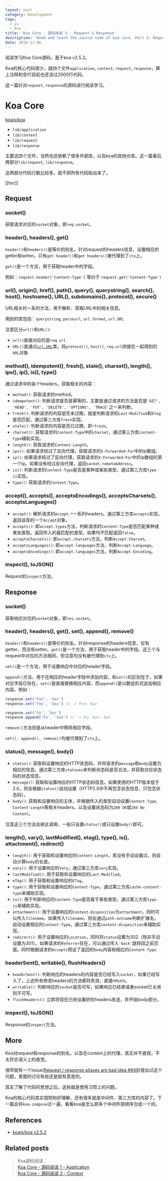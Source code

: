 ```yaml
---
layout: post
category: Development
tags:
  - js
  - koa
title: 'Koa Core - 源码阅读 3 - Request & Response'
description: 'Read and learn the source code of koa core. Part 3: Request & Response'
date: 2018-11-06
---
```


阅读学习Koa Core源码，基于koa v2.5.2。

Koa的核心代码很少，就四个文件`application`, `context`, `request`, `response`，算上注释和空行目前也还没过2000行代码。

这一篇针对`request`, `response`的源码进行阅读学习。

<!-- more -->

# Koa Core

[koajs/koa](https://github.com/koajs/koa/tree/2.5.2)

- `lib/application`
- `lib/context`
- `lib/request`
- `lib/response`

主要这四个文件，当然也还依赖了很多外部库，以及koa的其他仓库。这一篇看后两部分`lib/request`, `lib/response`。

这两部分代码行数比较多，就不把所有代码贴出来了。

[[toc]]

## Request

### socket()

获取请求对应的`socket`对象，即`req.socket`。

### header(), headers(), get()

`header()`和`headers()`是等价的别名，针对request的headers信息，设置相应的getter和setter。只有`get header()`和`get headers()`被代理到了`ctx`上。

`get()`是一个方法，用于获取header中的字段。

例如：`request.header['Content-Type']` 等价于 `request.get('Content-Type')`

### url(), origin(), href(), path(), query(), querystring(), search(), host(), hostname(), URL(), subdomains(), protocol(), secure()

URL相关的一系列方法，用于解析、获取URL中的相关信息。

用到的库包括：`querystring`, `parseurl`, `url.format`, `url.URL`

注意区分`url()`和`URL()`:

- `url()`直接对应的是`req.url`
- `URL()`是通过[`url.URL`](https://nodejs.org/api/url.html#url_class_url)类，将`protocol()`, `host()`, `req.url`拼接在一起得到的`URL`对象

### method(), idempotent(), fresh(), stale(), charset(), length(), ips(), ip(), is(), type()

通过请求中的各个headers，获取相关的内容：

- `method()`: 获取请求的method。
- `idempotent()`: 判断请求是否是幂等的，主要是通过请求的方法是否是`'GET', 'HEAD', 'PUT', 'DELETE', 'OPTIONS', 'TRACE'`之一来判断。
- `fresh()`: 判断请求的内容是否未过期，就是判断请求的`Last-Modified`和`Etag`是否匹配，通过第三方库`fresh`实现。
- `stale()`: 判断请求的内容是否已过期，即`!fresh`。
- `charset()`: 获取请求的`Content-Type`中的`charset`，通过第三方库`content-type`辅助实现。
- `length()`: 获取请求的`Content-Length`。
- `ips()`: 如果请求经过了反向代理，获取请求的`X-Forwarded-For`中的ip数组。
- `ip()`: 如果请求经过了反向代理，获取请求的`X-Forwarded-For`中的ip数组的第一个ip。如果没有经过反向代理，返回`socket.remoteAddress`。
- `is()`: 判断请求的`Content-Type`是否是某种或某些类型，通过第三方库`type-is`实现。
- `type()`: 获取请求的`Content-Type`。

### accept(), accepts(), acceptsEncodings(), acceptsCharsets(), acceptsLanguages()

- `accept()`: 解析请求的`Accept-*`一系列headers。通过第三方库`accepts`实现，返回该库的一个`Accept`对象。
- `accepts()`: 即`accept.types`方法，判断请求的`Content-Type`是否匹配某种或某些类型。返回传入的最匹配的类型，如果均不匹配返回`false`。
- `acceptsCharsets()`: 即`accept.charsets`方法，判断`Accept-Charset`。
- `acceptsLanguages()`: 即`accept.languages`方法，判断`Accept-Language`。
- `acceptsEncodings()`: 即`accept.languages`方法，判断`Accept-Encoding`。

### inspect(), toJSON()

Request的`inspect`方法。

## Response

### socket()

获取响应对应的`socket`对象，即`res.socket`。

### header(), headers(), get(), set(), append(), remove()

`header()`和`headers()`是等价的别名，针对response的headers信息，仅有getter，而没有setter。`get()`是一个方法，用于获取header中的字段。这三个与request中对应的方法相同，但注意均没有被代理到`ctx`上。

`set()`是一个方法，用于设置响应中对应的header字段。

`append()`方法，用于在相应的header字段中添加内容。和`set()`的区别在于，如果对应字段已存在，`set()`是直接替换相应内容，而`append()`是以数组形式追加相应内容。例如：

```js
response.set('Foo', 'bar')
response.set('Foo', 'baz') // -> Foo: baz

response.set('Fo', 'bar')
response.append('Fo', 'baz') // -> Fo: bar; baz
```

`remove()`方法则是从header中移除相应字段。

`set(), append(), remove()`均被代理到了`ctx`上。

### status(), message(), body()

- `status()`: 获取和设置响应的HTTP状态码，并将请求的`message`和`body`设置为相应的信息。通过第三方库`statuses`来判断状态码是否合法，并获取对应状态码的状态信息。
- `message()`: 获取和设置响应的HTTP状态码信息。如果使用的HTTP版本低于2.0，将会根据`status()`自动设置（HTTP2.0中不再包含状态信息，只包含状态码）。
- `body()`: 获取和设置响应的主体，并根据传入的类型自动设置`Content-Type`, `Content-Length`等相关headers，以及设置状态码为`200 OK`或`204 No Content`。

注意这三个方法会彼此调用，一般只设置`status()`或只设置`body()`即可。

### length(), vary(), lastModified(), etag(), type(), is(), attachment(), redirect()

- `length()`: 用于获取和设置响应的`Content-Length`，若没有手动设置过，则自动计算`body`的长度。
- `vary()`: 用于设置响应的`Vary`，通过第三方库`vary`实现。
- `lastModified()`: 用于获取和设置响应的`Last-Modified`。
- `eTag()`: 用于获取和设置响应的`ETag`。
- `type()`: 用于获取和设置响应的`Content-Type`，通过第三方库`cache-content-type`来辅助实现。
- `is()`: 用于判断响应的`Content-Type`是否属于某些类型，通过第三方库`type-is`来辅助实现。
- `attachment()`: 用于设置响应的`Content-Disposition`为`attachment`，同时可以传入`filename`。如果传入`filename`，则会通过`path.extname`判断扩展名，自动设置相应的`Content-Type`。通过第三方库`content-disposition`来辅助实现。
- `redirect()`: 用于设置响应的`Location`，同时将`status`设置为302（除非手动设置为301）。如果请求的`Referrer`存在，可以通过传入`'back'`跳转回之前页面。同时根据请求的`Accepts`预设了返回的`body`内容和相应的`Content-Type`.

### headerSent(), writable(), flushHeaders()

- `headerSent()`: 判断响应的headers的内容是否已经写入`socket`，如果已经写入了，上述所有修改headers的方法都将失效，直接return。
- `writable()`: 判断响应的`socket`是否可写，如果响应已结束或者socket已关闭则不可写。
- `flushHeaders()`: 立即将现在已经设置好的headers发送，并开始body部分。

### inspect(), toJSON()

Response的`inspect`方法。

## More

Koa对request和response的别名，以及在context上的代理，其实并不直观，不太符合语义上的直觉。

很早就有一个Issue([Request / response aliases are bad idea #849](https://github.com/koajs/koa/issues/849))提出过这个问题，里面的讨论有些还是挺有意思的。

其实了解了代码的思想之后，这些就是使用习惯上的问题。

Koa的核心代码其实很短和好理解，还有很多就是中间件、第三方库的内容了。下一篇会将`koa-compose`过一遍，看看koa是怎么把多个中间件按顺序合成一个的。

## References

- [koajs/koa v2.5.2](https://github.com/koajs/koa/tree/2.5.2)

## Related posts

> Koa源码阅读：  
> [Koa Core - 源码阅读 1 - Application](./2018-08-15-koa-core-read-source-code-part-1.md)  
> [Koa Core - 源码阅读 2 - Context](./2018-09-26-koa-core-read-source-code-part-2.md)
